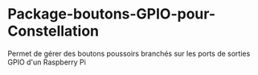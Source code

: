 # Package-boutons-GPIO-pour-Constellation
Permet de gérer des boutons poussoirs branchés sur les ports de sorties GPIO d'un Raspberry Pi 
